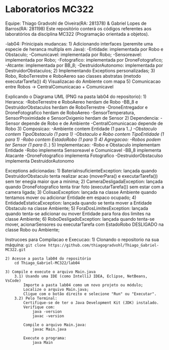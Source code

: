 # Laboratorios MC322

Equipe: Thiago Gradvohl de Oiveira(RA: 281378) & Gabriel Lopes de Barros(RA: 281198)
Este repositório conterá os códigos referentes aos laboratórios da disciplina MC322 (Programação orientada a objetos).

-lab04:
Prinicipais mudancas:
    1) Adicionando interfaces (peremite uma especie de heranca multipla em Java):
        -Entidade: implementada por Robo e Obstaculo;
        -Comunicavel: implementada por Robo;
        -Sensoreavel: implementada por Robo;
        -Fotografico: implementada por DroneFotografico;
        -Atcante: implementada por BB_8;
        -DestruidorAutonomo: implementada por DestruidorObstaculos;
    2) Implementando Exceptions personalizadas;
    3) Robo, RoboTerrestre e RoboAereo sao classes abstratas (metodo executarTarefa())
    4) Visualizacao do Ambiente com mapa
    5) Comunicacao entre Robos -> CentralComunicacao + Comunicavel

Explicando o Diagrama UML (PNG na pasta lab04 do repositorio):
    1) Heranca: 
        -RoboTerrestre e RoboAereo herdam de Robo
        -BB_8 e DestruidorObstaculos herdam de RoboTerrestre 
        -DroneEntregador e DroneFotografico herdam de RoboAereo
        -SensorTemperatura, SensorProximidade e SensorOxigenio herdam de Sensor
    2) Dependencia:
        -Sensor depende de Robo e de Ambiente
        -CentralComunicacao depende de Robo
    3) Composicao:
        -Ambiente contem Entidade (1 para 1..*)
        -Obstaculo contem TipoObstaculo (1 para 1)
        -Obstaculo e Robo contem TipoEntidade (1 para 1)
        -Robo contem EstadoRobo (1 para 1)
    4) Agregacao:
        -Robos podem ter Sensor (1 para 0..*)
    5) Implementacao:
        -Robo e Obstaculo implementam Entidade
        -Robo implementa Sensoreavel e Comunicavel
        -BB_8 implementa Atacante
        -DroneFotografico implementa Fotografico
        -DestruidorObstaculso implementa DestruidorAutonomo
                      
Exceptions adicionadas:
    1) BateriaInsuficienteException: lançada quando DestruidorObstaculo tenta realizar acao (moverPara() e executarTarefa()) sem ter enegia maior que a minima;
    2) CameraDesligadaException: lançada quando DroneFotografico tenta tirar foto (executarTarefa()) sem estar com a camera ligada;
    3) ColisaoException: lançada na classe Ambiente quando tentamos mover ou adicionar Entidade em espaco ocupado;
    4) EntidadeEstaticaException: lançada quando se tenta mover a Entidade Obstaculo na classe Ambiente;
    5) ForaDosLimitesException: lançada quando tenta-se adicionar ou mover Entidade para fora dos limites na classe Ambiente;
    6) RoboDesligadoException: lançada quando tenta-se mover, acionarSensores ou executarTarefa com EstadoRobo DESLIGADO na classe Robo ou Ambiente;

Instrucoes para Compilacao e Execucao:
    1) Clonando o repositorio na sua máquina:
       ```` git clone https://github.com/thiagogradvohl/Thiago_Gabriel-MC322.git ````

    2) Acesse a pasta lab04 do repositório
        cd Thiago_Gabriel-MC322/lab04

    3) Compile e execute o arquivo Main.java
        3.1) Usando uma IDE (como IntelliJ IDEA, Eclipse, NetBeans, VsCode)
            Importe a pasta lab04 como um novo projeto ou módulo;
            Localize o arquivo Main.java;
            Clique com o botão direito e selecione "Run" ou "Executar".
        3.2) Pelo Terminal:
            Certifique-se de ter o Java Development Kit (JDK) instalado.
            Verifique com:
                java -version
                javac -version
            
            Compile o arquivo Main.java:
                javac Main.java
            
            Execute o programa:
                java Main
